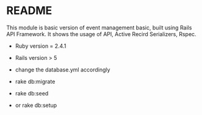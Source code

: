 # README

This module is basic version of event management basic, built using Rails API Framework. It shows the usage of API, Active Recird Serializers, Rspec.

* Ruby version = 2.4.1

* Rails version > 5

* change the database.yml accordingly

* rake db:migrate

* rake db:seed

* or rake db:setup

